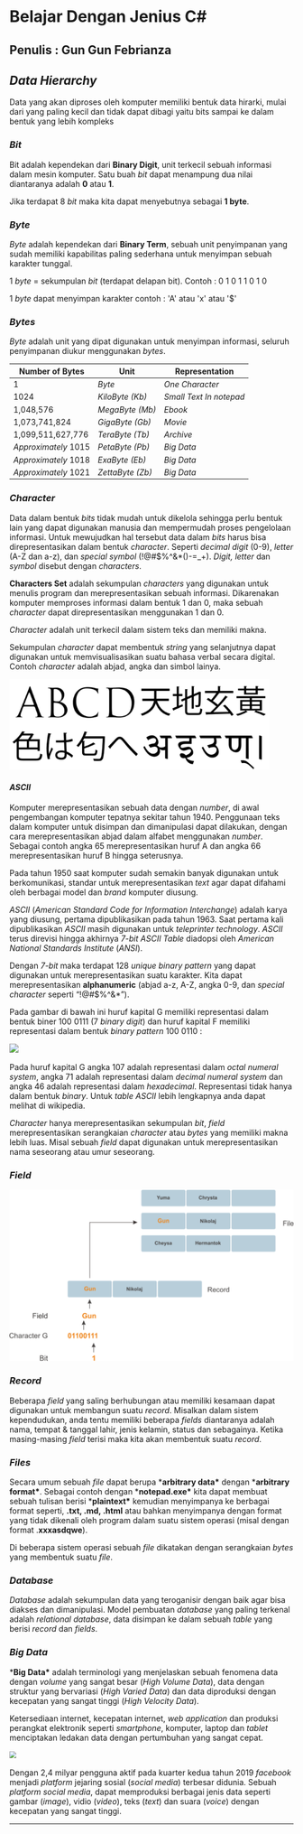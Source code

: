 # Belajar Dengan Jenius C#

## Penulis : Gun Gun Febrianza

## *Data Hierarchy*

Data yang akan diproses oleh komputer memiliki bentuk data hirarki, mulai dari yang paling kecil dan tidak dapat dibagi yaitu bits sampai ke dalam bentuk yang lebih kompleks

### *Bit*

Bit adalah kependekan dari **Binary Digit**, unit terkecil sebuah informasi dalam mesin komputer. Satu buah *bit* dapat menampung dua nilai diantaranya adalah **0** atau **1**. 

Jika terdapat 8 *bit* maka kita dapat menyebutnya sebagai **1 byte**.

### *Byte*

*Byte* adalah kependekan dari **Binary Term**, sebuah unit penyimpanan yang sudah memiliki kapabilitas paling sederhana untuk menyimpan sebuah karakter tunggal. 

1 *byte* = sekumpulan *bit* (terdapat delapan bit). Contoh : 0 1 0 1 1 0 1 0

1 *byte* dapat menyimpan karakter contoh : 'A' atau 'x' atau '$'

### *Bytes*

*Byte* adalah unit yang dipat digunakan untuk menyimpan informasi, seluruh penyimpanan diukur menggunakan *bytes*.

| **Number of Bytes**  | **Unit**         | **Representation**      |
| -------------------- | ---------------- | ----------------------- |
| 1                    | *Byte*           | *One Character*         |
| 1024                 | *KiloByte (Kb)*  | *Small Text In notepad* |
| 1,048,576            | *MegaByte (Mb)*  | *Ebook*                 |
| 1,073,741,824        | *GigaByte (Gb)*  | *Movie*                 |
| 1,099,511,627,776    | *TeraByte (Tb)*  | *Archive*               |
| *Approximately* 1015 | *PetaByte (Pb)*  | *Big Data*              |
| *Approximately* 1018 | *ExaByte (Eb)*   | *Big Data*              |
| *Approximately* 1021 | *ZettaByte (Zb)* | *Big Data*              |

### *Character*

Data dalam bentuk *bits* tidak mudah untuk dikelola sehingga perlu bentuk lain yang dapat digunakan manusia dan mempermudah proses pengelolaan informasi. Untuk mewujudkan hal tersebut data dalam *bits* harus bisa direpresentasikan dalam bentuk *character*. Seperti *decimal* *digit* (0-9), *letter* (A-Z dan a-z), dan *special symbol* (!@#$%^&*()-=_+). *Digit, letter* dan *symbol* disebut dengan *characters*. 

**Characters Set** adalah sekumpulan *characters* yang digunakan untuk menulis program dan merepresentasikan sebuah informasi. Dikarenakan komputer memproses informasi dalam bentuk 1 dan 0, maka sebuah *character* dapat direpresentasikan menggunakan 1 dan 0.

*Character* adalah unit terkecil dalam sistem teks dan memiliki makna. 

Sekumpulan *character* dapat membentuk *string* yang selanjutnya dapat digunakan untuk memvisualisasikan suatu bahasa verbal secara digital. Contoh *character* adalah abjad, angka dan simbol lainya. 

<img src="../../../assets/Grapheme.png" style="zoom:75%;" />

#### *ASCII*

Komputer merepresentasikan sebuah data dengan *number*, di awal pengembangan komputer tepatnya sekitar tahun 1940. Penggunaan teks dalam komputer untuk disimpan dan dimanipulasi dapat dilakukan, dengan cara merepresentasikan abjad dalam alfabet menggunakan *number*. Sebagai contoh angka 65 merepresentasikan huruf A dan angka 66 merepresentasikan huruf B hingga seterusnya.

Pada tahun 1950 saat komputer sudah semakin banyak digunakan untuk berkomunikasi, standar untuk merepresentasikan *text* agar dapat difahami oleh berbagai model dan *brand* komputer diusung. 

*ASCII* (*American Standard Code for Information Interchange*) adalah karya yang diusung, pertama dipublikasikan pada tahun 1963. Saat pertama kali dipublikasikan *ASCII* masih digunakan untuk *teleprinter technology*. *ASCII* terus direvisi hingga akhirnya *7-bit ASCII Table* diadopsi oleh *American National Standards Institute* (*ANSI*).

Dengan *7-bit* maka terdapat 128 *unique binary pattern* yang dapat digunakan untuk merepresentasikan suatu karakter. Kita dapat merepresentasikan **alphanumeric** (abjad a-z, A-Z, angka 0-9, dan *special character* seperti “!@#$%^&*”). 

Pada gambar di bawah ini huruf kapital G memiliki representasi dalam bentuk biner 100 0111 (7 *binary digit*) dan huruf kapital F memiliki representasi dalam bentuk *binary pattern* 100 0110 : 

![](../../../assets/ASCIICode.png)

Pada huruf kapital G angka 107 adalah representasi dalam *octal numeral system*, angka 71 adalah representasi dalam *decimal numeral system* dan angka 46 adalah representasi dalam *hexadecimal*. Representasi tidak hanya dalam bentuk *binary*. Untuk *table ASCII* lebih lengkapnya anda dapat melihat di wikipedia.

*Character* hanya merepresentasikan sekumpulan *bit*, *field* merepresentasikan serangkaian *character* atau *bytes* yang memiliki makna lebih luas. Misal sebuah *field* dapat digunakan untuk merepresentasikan nama seseorang atau umur seseorang.

### *Field*

<img src="../../../assets/DataHierarchy.png" style="zoom: 50%;" />

### *Record*

Beberapa *field* yang saling berhubungan atau memiliki kesamaan dapat digunakan untuk membangun suatu *record*. Misalkan dalam sistem kependudukan, anda tentu memiliki beberapa *fields* diantaranya adalah nama, tempat & tanggal lahir, jenis kelamin, status dan sebagainya. Ketika masing-masing *field* terisi maka kita akan membentuk suatu *record*.

### *Files*

Secara umum sebuah *file* dapat berupa ***arbitrary data\*** dengan ***arbitrary format\***. Sebagai contoh dengan ***notepad.exe\*** kita dapat membuat sebuah tulisan berisi ***plaintext\*** kemudian menyimpanya ke berbagai format seperti, **.txt, .md, .html** atau bahkan menyimpanya dengan format yang tidak dikenali oleh program dalam suatu sistem operasi (misal dengan format .**xxxasdqwe**).

Di beberapa sistem operasi sebuah *file* dikatakan dengan serangkaian *bytes* yang membentuk suatu *file*.

### *Database*

*Database* adalah sekumpulan data yang teroganisir dengan baik agar bisa diakses dan dimanipulasi. Model pembuatan *database* yang paling terkenal adalah *relational database*, data disimpan ke dalam sebuah *table* yang berisi *record* dan *fields*.

### *Big Data*

***Big Data\*** adalah terminologi yang menjelaskan sebuah fenomena data dengan *volume* yang sangat besar (*High Volume Data*), data dengan struktur yang bervariasi (*High Varied Data*) dan data diproduksi dengan kecepatan yang sangat tinggi (*High Velocity Data*). 

Ketersediaan internet, kecepatan internet, *web application* dan produksi perangkat elektronik seperti *smartphone*, komputer, laptop dan *tablet* menciptakan ledakan data dengan pertumbuhan yang sangat cepat.

<img src="F:\Marketkoin 2.0\The Alexandria\Drafts Mastering Golang\Belajar-Dengan-Jenius-Golang\ebooks\assets\FacebookActiveUser.png" style="zoom:75%;" />

Dengan 2,4 milyar pengguna aktif pada kuarter kedua tahun 2019 *facebook* menjadi *platform* jejaring sosial (*social media*) terbesar didunia. Sebuah *platform social media*, dapat memproduksi berbagai jenis data seperti gambar (*image*), vidio (*video*), teks (*text*) dan suara (*voice*) dengan kecepatan yang sangat tinggi.

------------------------

